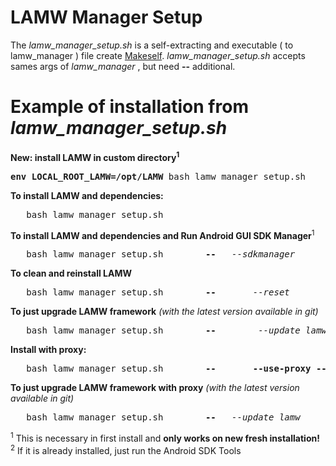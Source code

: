 # LAMW Manager Setup

<p>
	The <em>lamw_manager_setup.sh</em> is a  self-extracting and executable ( to lamw_manager ) file create <a href="https://makeself.io">Makeself</a>.  
<em>lamw_manager_setup.sh</em> accepts sames args of <em>lamw_manager</em> , but need <strong>--</strong> additional.
</p>

Example of installation from *lamw_manager_setup.sh*
===

<p>
	<strong>New: install LAMW in custom directory<sup>1</sup></strong>
	<pre><strong>env LOCAL_ROOT_LAMW=/opt/LAMW</strong>	bash lamw_manager_setup.sh</pre>
	<strong>To install LAMW and dependencies:</strong>
	<pre>	bash lamw_manager_setup.sh</pre>
	<strong>To install LAMW and dependencies and Run Android  GUI SDK Manager</strong><sup>1</sup>
	<pre>	bash lamw_manager_setup.sh        <strong>--</strong>	<em>--sdkmanager</em></pre>
	<strong>To clean and reinstall LAMW</strong>
	<pre>	bash lamw_manager_setup.sh        <strong>--</strong>      <em> --reset</em></pre>
	<strong>To just upgrade LAMW framework</strong> <em>(with the latest version available in git)</em>
	<pre>	bash lamw_manager_setup.sh        <strong>--</strong>        <em>--update_lamw</em></pre>
	<strong>Install with proxy:</strong>
	<pre>	bash lamw_manager_setup.sh        <strong>--</strong>       <strong>--use-proxy	--server</strong> <em>10.0.16.1</em>	<strong>--port</strong>	<em>3128</em></pre>
	<strong>To just upgrade LAMW framework with proxy</strong> <em>(with the latest version available in git)</em>
	<pre>	bash lamw_manager_setup.sh        <strong>--</strong>	<em>--update_lamw</em>       --use-proxy	--server <em>10.0.16.1</em>	<strong>--port</strong>	<em>3128</em></pre>
	<sup>1</sup>  This is necessary in first install and <strong>only works on new fresh installation!</strong>
	<sup>2</sup>  If it is already installed, just run the Android SDK Tools
</p>
